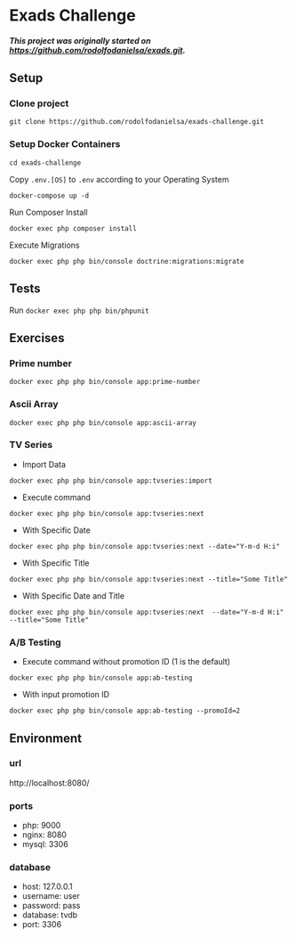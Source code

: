 # Exads Challenge

##### This project was originally started on https://github.com/rodolfodanielsa/exads.git.

## Setup

### Clone project
`git clone https://github.com/rodolfodanielsa/exads-challenge.git`

### Setup Docker Containers
`cd exads-challenge`

Copy `.env.[OS]` to `.env` according to your Operating System

`docker-compose up -d`

Run Composer Install

`docker exec php composer install`

Execute Migrations

`docker exec php php bin/console doctrine:migrations:migrate`

## Tests

Run `docker exec php php bin/phpunit`

## Exercises

### Prime number

`docker exec php php bin/console app:prime-number`

### Ascii Array

`docker exec php php bin/console app:ascii-array`

### TV Series
- Import Data

`docker exec php php bin/console app:tvseries:import`

- Execute command

`docker exec php php bin/console app:tvseries:next`

- With Specific Date

`docker exec php php bin/console app:tvseries:next --date="Y-m-d H:i"`

- With Specific Title

`docker exec php php bin/console app:tvseries:next --title="Some Title"`

- With Specific Date and Title

`docker exec php php bin/console app:tvseries:next  --date="Y-m-d H:i" --title="Some Title"`

### A/B Testing

- Execute command without promotion ID (1 is the default)

`docker exec php php bin/console app:ab-testing`

- With input promotion ID

`docker exec php php bin/console app:ab-testing --promoId=2`

## Environment

### url
http://localhost:8080/

### ports

- php: 9000
- nginx: 8080
- mysql: 3306

### database

- host: 127.0.0.1
- username: user
- password: pass
- database: tvdb
- port: 3306
